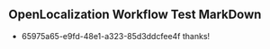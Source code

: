 ## OpenLocalization Workflow Test MarkDown
* 65975a65-e9fd-48e1-a323-85d3ddcfee4f thanks!

<!--HONumber=Jan17_HO1-->


